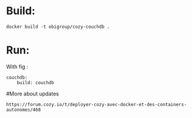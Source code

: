 # Build:
```
docker build -t obigroup/cozy-couchdb .
```

# Run:
With fig :
```
couchdb:
    build: couchdb
```

#More about updates
```
https://forum.cozy.io/t/deployer-cozy-avec-docker-et-des-containers-autonomes/468
```